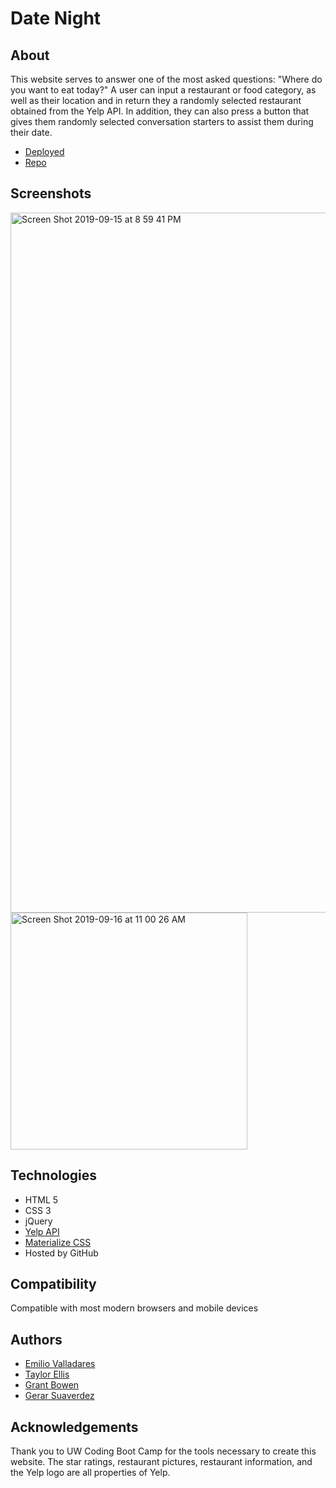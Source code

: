 # Date Night

## About
This website serves to answer one of the most asked questions: "Where do you want to eat today?" A user can input a restaurant or food category, as well as their location and in return they a randomly selected restaurant obtained from the Yelp API. In addition, they can also press a button that gives them randomly selected conversation starters to assist them during their date. 
* [Deployed](https://nolimits1.github.io/project-one)
* [Repo](https://github.com/Nolimits1/project-one)

## Screenshots
<img width="1120" alt="Screen Shot 2019-09-15 at 8 59 41 PM" src="https://user-images.githubusercontent.com/47680567/64981506-0a773780-d871-11e9-9635-3d296767fab8.png">
<img width="379" alt="Screen Shot 2019-09-16 at 11 00 26 AM" src="https://user-images.githubusercontent.com/47680567/64981579-35618b80-d871-11e9-8048-07c1390a13b3.png">

## Technologies
* HTML 5
* CSS 3
* jQuery 
* [Yelp API](https://www.yelp.com/fusion)
* [Materialize CSS](https://materializecss.com/)
* Hosted by GitHub

## Compatibility 
Compatible with most modern browsers and mobile devices

## Authors 
* [Emilio Valladares](https://github.com/Nolimits1)
* [Taylor Ellis](https://github.com/teellis20)
* [Grant Bowen](https://github.com/itsgoodtobegrant)
* [Gerar Suaverdez](https://github.com/gerarjon)

## Acknowledgements 
Thank you to UW Coding Boot Camp for the tools necessary to create this website.
The star ratings, restaurant pictures, restaurant information, and the Yelp logo are all properties of Yelp. 